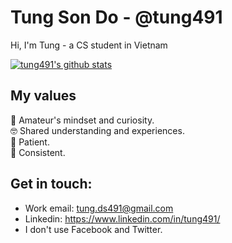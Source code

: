 # Tung Son Do - @tung491

Hi, I'm Tung - a CS student in Vietnam

[![tung491's github stats](https://github-readme-stats.vercel.app/api?username=tung491)](https://github.com/anuraghazra/github-readme-stats&show_icons=true&theme=tokyonight)

## My values
🍏 Amateur's mindset and curiosity. <br>
🤓 Shared understanding and experiences. <br>
🤠 Patient. <br>
🙏 Consistent. <br>

## Get in touch:
- Work email: tung.ds491@gmail.com
- Linkedin: https://www.linkedin.com/in/tung491/
- I don't use Facebook and Twitter.
